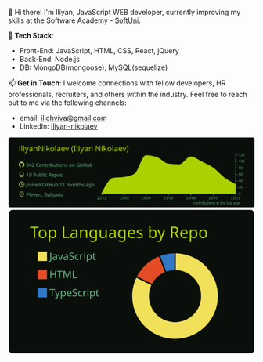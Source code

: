 👋 Hi there! I'm Iliyan, JavaScript WEB developer, currently improving my skills at the Software Academy - [SoftUni](https://softuni.bg/). 

🔧 **Tech Stack**:
- Front-End: JavaScript, HTML, CSS, React, jQuery
- Back-End: Node.js
- DB: MongoDB(mongoose), MySQL(sequelize)

📫 **Get in Touch**:
I welcome connections with fellow developers, HR professionals, recruiters, and others within the industry. Feel free to reach out to me via the following channels:

* email: ilichviva@gmail.com
* LinkedIn: [iliyan-nikolaev](https://www.linkedin.com/in/iliyan-nikolaev-75840b259/)

[![](https://raw.githubusercontent.com/iliyanNikolaev/stats-in-readme/master/profile-summary-card-output/merko/0-profile-details.svg)](https://github.com/vn7n24fzkq/github-profile-summary-cards)
[![](https://raw.githubusercontent.com/iliyanNikolaev/stats-in-readme/master/profile-summary-card-output/merko/1-repos-per-language.svg)](https://github.com/vn7n24fzkq/github-profile-summary-cards) 









